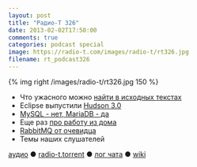 ```yaml
---
layout: post
title: "Радио-Т 326"
date: 2013-02-02T17:50:00
comments: true
categories: podcast special
image: https://radio-t.com/images/radio-t/rt326.jpg
filename: rt_podcast326
---
```

{% img right /images/radio-t/rt326.jpg 150 %}

* Что ужасного можно [найти в исходных текстах](http://gizmodo.com/5980842/there-is-blatant-racist-and-sexist-language-in-github-code)
* Eclipse выпустили [Hudson 3.0](http://eclipse.org/org/press-release/20130123_hudson3.php)
* [MySQL - нет, MariaDB - да](http://www.zdnet.com/oracle-who-fedora-and-opensuse-will-replace-mysql-with-mariadb-7000010640/)
* Еще раз [про работу из дома](http://blog.stackoverflow.com/2013/02/why-we-still-believe-in-working-remotely/)
* [RabbitMQ от очевидца](http://blog.craftforge.net/messaging-with-rabbitmq/)
* Темы наших слушателей

[аудио](http://cdn.radio-t.com/rt_podcast326.mp3) ● [radio-t.torrent](http://cdn.radio-t.com/torrents/rt_podcast326.mp3.torrent) ● [лог чата](http://chat.radio-t.com/logs/radio-t-326.html) ● [wiki](http://wiki.radio-t.com/%D0%92%D1%8B%D0%BF%D1%83%D1%81%D0%BA_326)<audio src="http://cdn.radio-t.com/rt_podcast326.mp3" preload="none"></audio>
